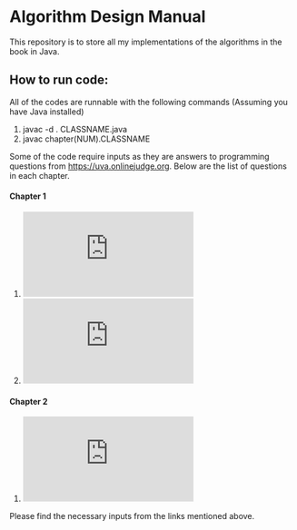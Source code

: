 # Algorithm Design Manual

This repository is to store all my implementations of the algorithms in the book in Java. 

## How to run code:

All of the codes are runnable with the following commands (Assuming you have Java installed)

1. javac -d . CLASSNAME.java
2. javac chapter(NUM).CLASSNAME

Some of the code require inputs as they are answers to programming questions from https://uva.onlinejudge.org. Below are the list of questions in each chapter.

#### Chapter 1
1. ![3n + 1 Problem](https://uva.onlinejudge.org/index.php?Itemid=8&option=com_onlinejudge&page=show_problem&problem=36)
2. ![The Trip Problem](https://uva.onlinejudge.org/index.php?option=com_onlinejudge&Itemid=8&page=show_problem&problem=1078)

#### Chapter 2
1. ![Primary Arithmetic](https://uva.onlinejudge.org/index.php?option=com_onlinejudge&Itemid=8&page=show_problem&problem=976)

Please find the necessary inputs from the links mentioned above.
